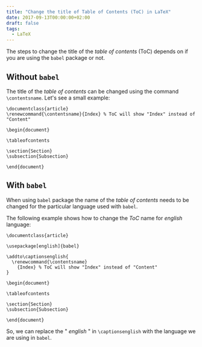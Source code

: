```yaml
---
title: "Change the title of Table of Contents (ToC) in LaTeX"
date: 2017-09-13T00:00:00+02:00
draft: false
tags:
  - LaTeX
---
```


The steps to change the title of the *table of contents* (ToC) depends on if you are using the `babel` package or not.

## Without `babel`

The title of the *table of contents* can be changed using the command `\contentsname`. Let's see a small example:

```
\documentclass{article}
\renewcommand{\contentsname}{Index} % ToC will show "Index" instead of "Content"

\begin{document}

\tableofcontents

\section{Section}
\subsection{Subsection}

\end{document}
```

## With `babel`

When using `babel` package the name of the *table of contents* needs to be changed for the particular language used with `babel`.

The following example shows how to change the *ToC* name for *english* language:

```
\documentclass{article}

\usepackage[english]{babel}

\addto\captionsenglish{
  \renewcommand{\contentsname}
    {Index} % ToC will show "Index" instead of "Content"
}

\begin{document}

\tableofcontents

\section{Section}
\subsection{Subsection}

\end{document}
```

So, we can replace the " *english* " in `\captionsenglish` with the language we are using in `babel`.
